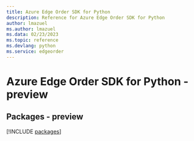 ```yaml
---
title: Azure Edge Order SDK for Python
description: Reference for Azure Edge Order SDK for Python
author: lmazuel
ms.author: lmazuel
ms.data: 02/23/2023
ms.topic: reference
ms.devlang: python
ms.service: edgeorder
---
```

# Azure Edge Order SDK for Python - preview
## Packages - preview
[!INCLUDE [packages](edge-order-index.md)]